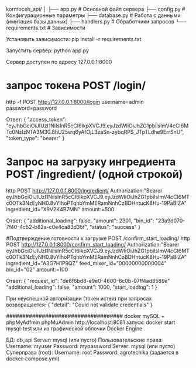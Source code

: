 kormoceh_api/
│
├── app.py                # Основной файл сервера
├── config.py             # Конфигурационные параметры
├── database.py           # Работа с данными (имитация базы данных)
├── handlers.py           # Обработчики запросов
└── requirements.txt      # Зависимости


Установить зависимости:
pip install -r requirements.txt

Запустить сервер:
python app.py

Сервер доступен по адресу 127.0.0.1:8000

# запрос токена POST /login/
http -f POST http://127.0.0.1:8000/login username=admin password=password

Ответ:
{
    "access_token": "eyJhbGciOiJIUzI1NiIsInR5cCI6IkpXVCJ9.eyJzdWIiOiJhZG1pbiIsImV4cCI6MTc0NzIzNTA3M30.8hU25wq6yAfOjL3zaSn-zybqRPS_JTpTLdhe9ErrSnU",
    "token_type": "bearer"
}



# Запрос на загрузку ингредиента POST /ingredient/ (одной строкой)
http POST http://127.0.0.1:8000/ingredient/ Authorization:"Bearer eyJhbGciOiJIUzI1NiIsInR5cCI6IkpXVCJ9.eyJzdWIiOiJhZG1pbiIsImV4cCI6MTc0OTk3NzEyNH0.8vYIhoPTqhbYmMERamNnhCzBDHntucK8Hu-19PaBIZA" ingredient_id="X9V2K4B7MN" amount:=500

Ответ:
{
    "additional_loading": false,
    "amount": 2301,
    "bin_id": "23a9d070-7f40-4c52-b82a-c0e4ca83d35f",
    "status": "success"
}

#Подтверждение готовности к загрузке POST /confirm_start_loading/
http POST http://127.0.0.1:8000/confirm_start_loading/ Authorization:"Bearer eyJhbGciOiJIUzI1NiIsInR5cCI6IkpXVCJ9.eyJzdWIiOiJhZG1pbiIsImV4cCI6MTc0OTk3NzEyNH0.8vYIhoPTqhbYmMERamNnhCzBDHntucK8Hu-19PaBIZA" ingredient_id="A3G7H1P9QZ" feed_mixer_id="00000000000004" bin_id="02" amount:=100

Ответ:
{
    "request_id": "de6f6bd8-e9e0-4600-8c0b-07ff4ad8589e"
    "additional_loading": false,
    "amount": 1000,
    "start_loading": 1
}



При неуспешной авторизации (токен истек) при запросах возворащается:
{
    "detail": "Could not validate credentials"
}

####################################
docker mySQL + phpMyAdfmin
phpMuAdmin    http://localhost:8081
запуск:
docker start mysql-test
или из графической облочки Docker Engine


БД:     db_api
Server: mysql (или пусто)
    Пользовательские права:
            Username: myuser
            Password: mypassword
            Server: mysql (или пусто)
    Суперправа (root):
            Username: root
            Password: agrotechika (задается  в docker-compose.yml)

